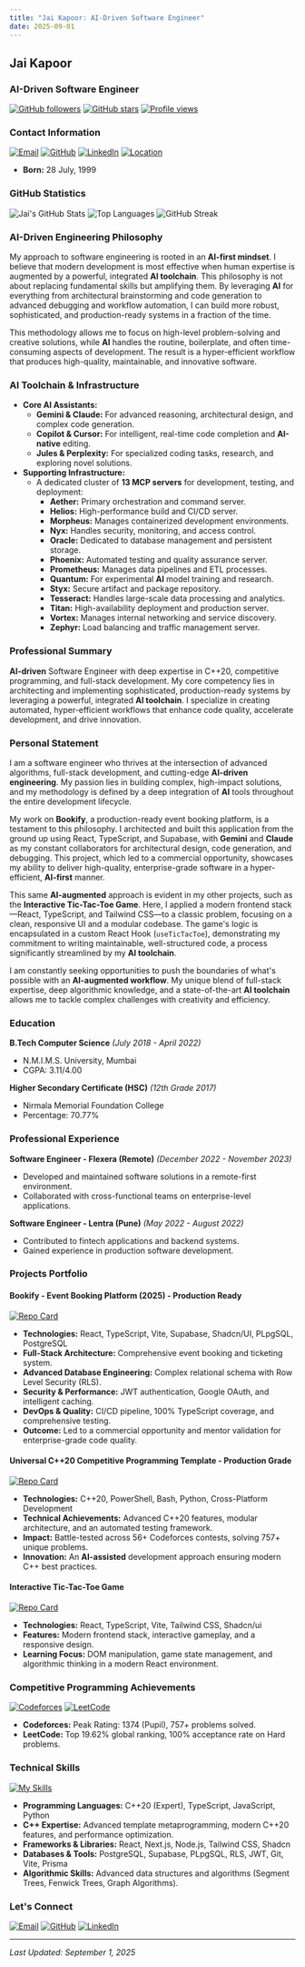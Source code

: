 ```yaml
---
title: "Jai Kapoor: AI-Driven Software Engineer"
date: 2025-09-01
---
```


## Jai Kapoor

### **AI**-Driven Software Engineer

[![GitHub followers](https://img.shields.io/github/followers/jaipkapoor99?label=Followers&style=social)](https://github.com/jaipkapoor99)
[![GitHub stars](https://img.shields.io/github/stars/jaipkapoor99?label=Stars&style=social)](https://github.com/jaipkapoor99)
[![Profile views](https://komarev.com/ghpvc/?username=jaipkapoor99&color=brightgreen&style=flat-square&label=Profile+Views)](https://github.com/jaipkapoor99)

### Contact Information

[![Email](https://img.shields.io/badge/Email-jaipkapoor99%40gmail.com-red?style=for-the-badge&logo=gmail&logoColor=white)](mailto:jaipkapoor99@gmail.com)
[![GitHub](https://img.shields.io/badge/GitHub-jaipkapoor99-black?style=for-the-badge&logo=github&logoColor=white)](https://github.com/jaipkapoor99)
[![LinkedIn](https://img.shields.io/badge/LinkedIn-jaipkapoor-blue?style=for-the-badge&logo=linkedin&logoColor=white)](https://www.linkedin.com/in/jaipkapoor/)
[![Location](https://img.shields.io/badge/Location-Mumbai%2C%20India-green?style=for-the-badge&logo=googlemaps&logoColor=white)](https://www.google.com/maps/place/Mumbai,+Maharashtra,+India)

- **Born:** 28 July, 1999

### GitHub Statistics

![Jai's GitHub Stats](https://github-readme-stats.vercel.app/api?username=jaipkapoor99&show_icons=true&theme=radical&hide_border=true&count_private=true)
![Top Languages](https://github-readme-stats.vercel.app/api/top-langs/?username=jaipkapoor99&layout=compact&theme=radical&hide_border=true)
![GitHub Streak](https://streak-stats.demolab.com/?user=jaipkapoor99&theme=radical&hide_border=true)

### **AI**-Driven Engineering Philosophy

My approach to software engineering is rooted in an **AI-first mindset**. I believe that modern development is most effective when human expertise is augmented by a powerful, integrated **AI toolchain**. This philosophy is not about replacing fundamental skills but amplifying them. By leveraging **AI** for everything from architectural brainstorming and code generation to advanced debugging and workflow automation, I can build more robust, sophisticated, and production-ready systems in a fraction of the time.

This methodology allows me to focus on high-level problem-solving and creative solutions, while **AI** handles the routine, boilerplate, and often time-consuming aspects of development. The result is a hyper-efficient workflow that produces high-quality, maintainable, and innovative software.

### **AI** Toolchain & Infrastructure

-   **Core **AI** Assistants:**
    -   **Gemini & Claude:** For advanced reasoning, architectural design, and complex code generation.
    -   **Copilot & Cursor:** For intelligent, real-time code completion and **AI-native** editing.
    -   **Jules & Perplexity:** For specialized coding tasks, research, and exploring novel solutions.
-   **Supporting Infrastructure:**
    -   A dedicated cluster of **13 MCP servers** for development, testing, and deployment:
        -   **Aether:** Primary orchestration and command server.
        -   **Helios:** High-performance build and CI/CD server.
        -   **Morpheus:** Manages containerized development environments.
        -   **Nyx:** Handles security, monitoring, and access control.
        -   **Oracle:** Dedicated to database management and persistent storage.
        -   **Phoenix:** Automated testing and quality assurance server.
        -   **Prometheus:** Manages data pipelines and ETL processes.
        -   **Quantum:** For experimental **AI** model training and research.
        -   **Styx:** Secure artifact and package repository.
        -   **Tesseract:** Handles large-scale data processing and analytics.
        -   **Titan:** High-availability deployment and production server.
        -   **Vortex:** Manages internal networking and service discovery.
        -   **Zephyr:** Load balancing and traffic management server.

### Professional Summary

**AI-driven** Software Engineer with deep expertise in C++20, competitive programming, and full-stack development. My core competency lies in architecting and implementing sophisticated, production-ready systems by leveraging a powerful, integrated **AI toolchain**. I specialize in creating automated, hyper-efficient workflows that enhance code quality, accelerate development, and drive innovation.

### Personal Statement

I am a software engineer who thrives at the intersection of advanced algorithms, full-stack development, and cutting-edge **AI-driven engineering**. My passion lies in building complex, high-impact solutions, and my methodology is defined by a deep integration of **AI** tools throughout the entire development lifecycle.

My work on **Bookify**, a production-ready event booking platform, is a testament to this philosophy. I architected and built this application from the ground up using React, TypeScript, and Supabase, with **Gemini** and **Claude** as my constant collaborators for architectural design, code generation, and debugging. This project, which led to a commercial opportunity, showcases my ability to deliver high-quality, enterprise-grade software in a hyper-efficient, **AI-first** manner.

This same **AI-augmented** approach is evident in my other projects, such as the **Interactive Tic-Tac-Toe Game**. Here, I applied a modern frontend stack—React, TypeScript, and Tailwind CSS—to a classic problem, focusing on a clean, responsive UI and a modular codebase. The game's logic is encapsulated in a custom React Hook (`useTicTacToe`), demonstrating my commitment to writing maintainable, well-structured code, a process significantly streamlined by my **AI toolchain**.

I am constantly seeking opportunities to push the boundaries of what's possible with an **AI-augmented workflow**. My unique blend of full-stack expertise, deep algorithmic knowledge, and a state-of-the-art **AI toolchain** allows me to tackle complex challenges with creativity and efficiency.

### Education

**B.Tech Computer Science** _(July 2018 - April 2022)_

-   N.M.I.M.S. University, Mumbai
-   CGPA: 3.11/4.00

**Higher Secondary Certificate (HSC)** _(12th Grade 2017)_

-   Nirmala Memorial Foundation College
-   Percentage: 70.77%

### Professional Experience

**Software Engineer - Flexera (Remote)** _(December 2022 - November 2023)_

-   Developed and maintained software solutions in a remote-first environment.
-   Collaborated with cross-functional teams on enterprise-level applications.

**Software Engineer - Lentra (Pune)** _(May 2022 - August 2022)_

-   Contributed to fintech applications and backend systems.
-   Gained experience in production software development.

### Projects Portfolio

#### **Bookify** - Event Booking Platform (2025) - Production Ready

[![Repo Card](https://github-readme-stats.vercel.app/api/pin/?username=jaipkapoor99&repo=bookify&theme=radical&hide_border=true)](https://github.com/jaipkapoor99/bookify)

-   **Technologies:** React, TypeScript, Vite, Supabase, Shadcn/UI, PLpgSQL, PostgreSQL
-   **Full-Stack Architecture:** Comprehensive event booking and ticketing system.
-   **Advanced Database Engineering:** Complex relational schema with Row Level Security (RLS).
-   **Security & Performance:** JWT authentication, Google OAuth, and intelligent caching.
-   **DevOps & Quality:** CI/CD pipeline, 100% TypeScript coverage, and comprehensive testing.
-   **Outcome:** Led to a commercial opportunity and mentor validation for enterprise-grade code quality.

#### **Universal C++20 Competitive Programming Template** - Production Grade

[![Repo Card](https://github-readme-stats.vercel.app/api/pin/?username=jaipkapoor99&repo=CP-Template&theme=radical&hide_border=true)](https://github.com/jaipkapoor99/CP-Template)

-   **Technologies:** C++20, PowerShell, Bash, Python, Cross-Platform Development
-   **Technical Achievements:** Advanced C++20 features, modular architecture, and an automated testing framework.
-   **Impact:** Battle-tested across 56+ Codeforces contests, solving 757+ unique problems.
-   **Innovation:** An **AI-assisted** development approach ensuring modern C++ best practices.

#### **Interactive Tic-Tac-Toe Game**

[![Repo Card](https://github-readme-stats.vercel.app/api/pin/?username=jaipkapoor99&repo=Tic-Tac-Toe&theme=radical&hide_border=true)](https://github.com/jaipkapoor99/Tic-Tac-Toe)

-   **Technologies:** React, TypeScript, Vite, Tailwind CSS, Shadcn/ui
-   **Features:** Modern frontend stack, interactive gameplay, and a responsive design.
-   **Learning Focus:** DOM manipulation, game state management, and algorithmic thinking in a modern React environment.

### Competitive Programming Achievements

[![Codeforces](https://img.shields.io/badge/Codeforces-jaipkapoor-blue?style=for-the-badge&logo=codeforces&logoColor=white)](https://codeforces.com/profile/jaipkapoor)
[![LeetCode](https://img.shields.io/badge/LeetCode-jaipkapoor99-orange?style=for-the-badge&logo=leetcode&logoColor=white)](https://leetcode.com/jaipkapoor99/)

-   **Codeforces:** Peak Rating: 1374 (Pupil), 757+ problems solved.
-   **LeetCode:** Top 19.62% global ranking, 100% acceptance rate on Hard problems.

### Technical Skills

[![My Skills](https://skillicons.dev/icons?i=cpp,c,python,typescript,javascript,react,nodejs,postgres,supabase,git,github,vscode,powershell,bash&theme=dark)](https://skillicons.dev)

-   **Programming Languages:** C++20 (Expert), TypeScript, JavaScript, Python
-   **C++ Expertise:** Advanced template metaprogramming, modern C++20 features, and performance optimization.
-   **Frameworks & Libraries:** React, Next.js, Node.js, Tailwind CSS, Shadcn
-   **Databases & Tools:** PostgreSQL, Supabase, PLpgSQL, RLS, JWT, Git, Vite, Prisma
-   **Algorithmic Skills:** Advanced data structures and algorithms (Segment Trees, Fenwick Trees, Graph Algorithms).

### Let's Connect

[![Email](https://img.shields.io/badge/Email-jaipkapoor99%40gmail.com-red?style=for-the-badge&logo=gmail&logoColor=white)](mailto:jaipkapoor99@gmail.com)
[![GitHub](https://img.shields.io/badge/GitHub-jaipkapoor99-black?style=for-the-badge&logo=github&logoColor=white)](https://github.com/jaipkapoor99)
[![LinkedIn](https://img.shields.io/badge/LinkedIn-jaipkapoor-blue?style=for-the-badge&logo=linkedin&logoColor=white)](https://www.linkedin.com/in/jaipkapoor/)

---
*Last Updated: September 1, 2025*
